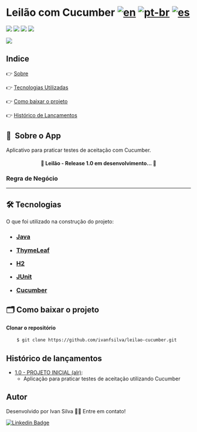 # Leilão com Cucumber  [![en](https://img.shields.io/badge/lang-en-red.svg)](https://github.com/ivanfsilva/gatitobook/blob/master/README.md) [![pt-br](https://img.shields.io/badge/lang-pt--br-green.svg)](https://github.com/ivanfsilva/gatitobook/blob/master/README.md) [![es](https://img.shields.io/badge/lang-es-yellow.svg)](https://github.com/ivanfsilva/gatitobook/blob/master/README.es.md)

![](https://img.shields.io/github/issues/ivanfsilva/rh)
![](https://img.shields.io/github/forks/ivanfsilva/rh)
![](https://img.shields.io/github/stars/ivanfsilva/rh)
![](https://img.shields.io/github/license/ivanfsilva/rh)


![](https://img.shields.io/badge/STATUS-CONCLUIDO-green)

## Indice

👉 [Sobre](#-sobre-o-app)

👉 [Tecnologias Utilizadas](#-tecnologias)

👉 [Como baixar o projeto](#-como-baixar-o-projeto)

👉 [Histórico de Lançamentos](#histórico-de-lançamentos)

## 🔖&nbsp; Sobre o App

Aplicativo para praticar testes de aceitação com Cucumber. 


<h4 align="center"> 
	🚧  Leilão - Release 1.0 em desenvolvimento...  🚧
</h4>


### Regra de Negócio


---



## 🛠 Tecnologias

O que foi utilizado na construção do projeto:

<h3>

* [Java](https://dev.java/)


* [ThymeLeaf](https://www.thymeleaf.org/)


* [H2](https://h2database.com/html/main.html)


* [JUnit](https://junit.org/junit5/)


* [Cucumber](https://cucumber.io/)


</h3>


## 🗂 Como baixar o projeto

#### Clonar o repositório

```bash
    $ git clone https://github.com/ivanfsilva/leilao-cucumber.git
```

## Histórico de lançamentos
  
* [1.0 - PROJETO INICIAL (alr)](https://github.com/ivanfsilva/leilao-cucumber/releases/tag/v1.0):
  * Aplicação para praticar testes de aceitação utilizando Cucumber
  
  
## Autor

Desenvolvido por Ivan Silva 👋🏽 Entre em contato!

[![Linkedin Badge](https://img.shields.io/badge/-IvanSilva-blue?style=flat-square&logo=Linkedin&logoColor=white&link=https://www.linkedin.com/in/ivanfsilva/)](https://www.linkedin.com/in/ivanfsilva/) 

